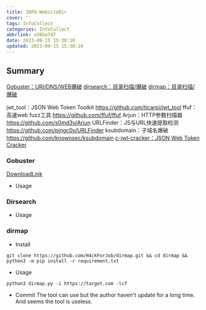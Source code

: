```yaml
---
title: INFO-WebsiteDir
cover: ''
tags: InfoCollect
categories: InfoCollect
abbrlink: a36ba747
date: 2023-09-15 15:30:10
updated: 2023-09-15 15:30:10
---
```



## Summary
[Gobuster：URI/DNS/WEB爆破](https://github.com/OJ/gobuster)
[dirsearch：目录扫描/爆破](https://github.com/maurosoria/dirsearch) 
[dirmap：目录扫描/爆破](https://github.com/H4ckForJob/dirmap)

jwt_tool：JSON Web Token Toolkit https://github.com/ticarpi/jwt_tool
ffuf：高速web fuzz工具 https://github.com/ffuf/ffuf
Arjun：HTTP参数扫描器 https://github.com/s0md3v/Arjun
URLFinder：JS与URL快速提取检测 https://github.com/pingc0y/URLFinder
ksubdomain：子域名爆破 https://github.com/knownsec/ksubdomain
[c-jwt-cracker：JSON Web Token Cracker](https://github.com/brendan-rius/c-jwt-cracker)


### Gobuster

[DownloadLink](https://github.com/OJ/gobuster/releases)

- Usage

### Dirsearch
- Usage


### dirmap
- Install
```
git clone https://github.com/H4ckForJob/dirmap.git && cd dirmap && python3 -m pip install -r requirement.txt
```

- Usage
```
python3 dirmap.py -i https://target.com -lcf
```
- Commit
The tool can use but the author haven't update for a long time.
And seems the tool is useless.

